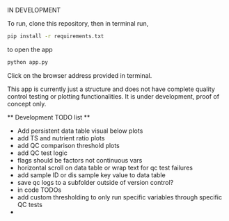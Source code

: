 IN DEVELOPMENT

To run, clone this repository, then in terminal run,

```bash
pip install -r requirements.txt
```

to open the app
```bash
python app.py
```

Click on the browser address provided in terminal. 

This app is currently just a structure and does not have complete quality control testing or plotting functionalities. It is under development, proof of concept only. 

** Development TODO list **
- Add persistent data table visual below plots
- add TS and nutrient ratio plots
- add QC comparison threshold plots
- add QC test logic
- flags should be factors not continuous vars
- horizontal scroll on data table or wrap text for qc test failures
- add sample ID or dis sample key value to data table
- save qc logs to a subfolder outside of version control?
- in code TODOs
- add custom thresholding to only run specific variables through specific QC tests
- 